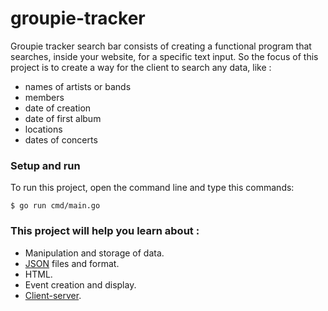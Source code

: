 # groupie-tracker
Groupie tracker search bar consists of creating a functional program that searches, inside your website, for a specific text input.
So the focus of this project is to create a way for the client to search any data, like :
- names of artists or bands
- members
- date of creation
- date of first album
- locations
- dates of concerts
### Setup and run 
To run this project, open the command line and type this commands:
```
$ go run cmd/main.go
```
### This project will help you learn about :

- Manipulation and storage of data.
- [JSON](https://www.json.org/json-en.html) files and format.
- HTML.
- Event creation and display.
- [Client-server](https://developer.mozilla.org/en-US/docs/Learn/Server-side/First_steps/Client-Server_overview).